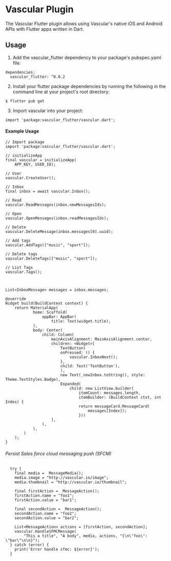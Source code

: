 # Vascular Plugin

The Vascular Flutter plugin allows using Vascular's native iOS and Android APIs with Flutter apps written in Dart.

## Usage

1. Add the vascular_flutter dependency to your package's pubspec.yaml file:

```
dependencies:
  vascular_flutter: ^0.0.2
```

2. Install your flutter package dependencies by running the following in the command line at your project's root directory:

```
$ flutter pub get
```

3. Import vascular into your project:

```
import 'package:vascular_flutter/vascular.dart';
```

#### Example Usage

```
// Import package
import 'package:vascular_flutter/vascular.dart';

// initializeApp
final vascular = initializeApp(
    APP_KEY, USER_ID);

// User
vascular.CreateUser();

// Inbox
final inbox = await vascular.Inbox();

// Read
vascular.ReadMessages(inbox.newMessagesIds);

// Open 
vascular.OpenMessages(inbox.readMessagesIds);

// Delete
vascular.DeleteMessage(inbox.messages[0].uuid);

// Add tags
vascular.AddTags(["music", "sport"]);

// Delete tags
vascular.DeleteTags(["music", "sport"]);

// List Tags
vascular.Tags();



List<InboxMessage> messages = inbox.messages;

@override
Widget build(BuildContext context) {
    return MaterialApp(
            home: Scaffold(
                appBar: AppBar(
                    title: Text(widget.title),
            ),
            body: Center(
                child: Column(
                    mainAxisAlignment: MainAxisAlignment.center,
                    children: <Widget>[
                        TextButton(
                        onPressed: () {
                            vascular.InboxNext();
                        },
                        child: Text('TextButton'),
                        ),
                        new Text(_newInbox.toString(), style: Theme.TextStyles.Badge),
                        Expanded(
                            child: new ListView.builder(
                                itemCount: messages.length,
                                itemBuilder: (BuildContext ctxt, int Index) {
                                return messageCard.MessageCard(
                                    messages[Index]);
                                }))
                    ],
                ),
            ),
        )
    );
}
```

###### Persist Sales force cloud messaging push (SFCM)

```
  try {
    final media =  MessageMedia();
    media.image = "http://vascular.io/image";
    media.thumbnail = "http://vascular.io/thumbnail";

    final firstAction =  MessageAction();
    firstAction.name = "foo1";
    firstAction.value = "bar1";

    final secondAction =  MessageAction();
    secondAction.name = "foo2";
    secondAction.value = "bar2";

    List<MessageAction> actions = [firstAction, secondAction];
    vascular.HandleSFMCMessage(
        "This a title", "A body", media, actions, "{\n\"foo\": \"bar\"\n\n}");
  } catch (error) {
    print('Error handle sfmc: ${error}');
  }
```

